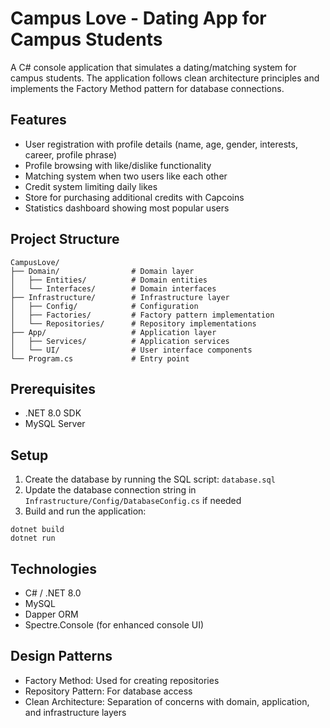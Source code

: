 # Campus Love - Dating App for Campus Students

A C# console application that simulates a dating/matching system for campus students. The application follows clean architecture principles and implements the Factory Method pattern for database connections.

## Features

- User registration with profile details (name, age, gender, interests, career, profile phrase)
- Profile browsing with like/dislike functionality
- Matching system when two users like each other
- Credit system limiting daily likes
- Store for purchasing additional credits with Capcoins
- Statistics dashboard showing most popular users

## Project Structure

```
CampusLove/
├── Domain/                # Domain layer
│   ├── Entities/          # Domain entities
│   └── Interfaces/        # Domain interfaces
├── Infrastructure/        # Infrastructure layer
│   ├── Config/            # Configuration
│   ├── Factories/         # Factory pattern implementation
│   └── Repositories/      # Repository implementations
├── App/                   # Application layer
│   ├── Services/          # Application services
│   └── UI/                # User interface components
└── Program.cs             # Entry point
```

## Prerequisites

- .NET 8.0 SDK
- MySQL Server

## Setup

1. Create the database by running the SQL script: `database.sql`
2. Update the database connection string in `Infrastructure/Config/DatabaseConfig.cs` if needed
3. Build and run the application:

```
dotnet build
dotnet run
```

## Technologies

- C# / .NET 8.0
- MySQL
- Dapper ORM
- Spectre.Console (for enhanced console UI)

## Design Patterns

- Factory Method: Used for creating repositories
- Repository Pattern: For database access
- Clean Architecture: Separation of concerns with domain, application, and infrastructure layers